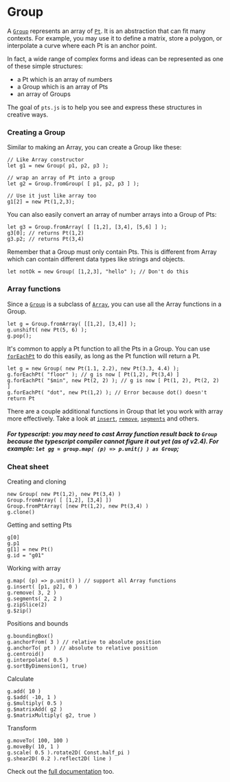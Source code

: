 # Group

A [`Group`](#pt-group) represents an array of [`Pt`](#pt-pt). It is an abstraction that can fit many contexts. For example, you may use it to define a matrix, store a polygon, or interpolate a curve where each Pt is an anchor point.

In fact, a wide range of complex forms and ideas can be represented as one of these simple structures:
- a Pt which is an array of numbers
- a Group which is an array of Pts
- an array of Groups

The goal of `pts.js` is to help you see and express these structures in creative ways.

### Creating a Group

Similar to making an Array, you can create a Group like these:

```
// Like Array constructor
let g1 = new Group( p1, p2, p3 );

// wrap an array of Pt into a group
let g2 = Group.fromGroup( [ p1, p2, p3 ] ); 

// Use it just like array too
g1[2] = new Pt(1,2,3);
```

You can also easily convert an array of number arrays into a Group of Pts:
```
let g3 = Group.fromArray( [ [1,2], [3,4], [5,6] ] );
g3[0]; // returns Pt(1,2)
g3.p2; // returns Pt(3,4)
```

Remember that a Group must only contain Pts. This is different from Array which can contain different data types like strings and objects.

```
let notOk = new Group( [1,2,3], "hello" ); // Don't do this
```

### Array functions
Since a [`Group`](#pt-group) is a subclass of [`Array`](https://developer.mozilla.org/en-US/docs/Web/JavaScript/Reference/Global_Objects/Array), you can use all the Array functions in a Group. 

```
let g = Group.fromArray( [[1,2], [3,4]] );
g.unshift( new Pt(5, 6) );
g.pop();
```

It's common to apply a Pt function to all the Pts in a Group. You can use [`forEachPt`](#pt-group) to do this easily, as long as the Pt function will return a Pt.

```
let g = new Group( new Pt(1.1, 2.2), new Pt(3.3, 4.4) );
g.forEachPt( "floor" ); // g is now [ Pt(1,2), Pt(3,4) ]
g.forEachPt( "$min", new Pt(2, 2) ); // g is now [ Pt(1, 2), Pt(2, 2) ]
g.forEachPt( "dot", new Pt(1,2) ); // Error because dot() doesn't return Pt
```

There are a couple additional functions in Group that let you work with array more effectively. Take a look at [`insert`](#pt-group), [`remove`](#pt-group), [`segments`](#pt-group) and others.


##### For typescript: you may need to cast Array function result back to `Group` because the typescript compiler cannot figure it out yet (as of v2.4). For example: `let gg = group.map( (p) => p.unit() ) as Group`;

### Cheat sheet
Creating and cloning
```
new Group( new Pt(1,2), new Pt(3,4) )
Group.fromArray( [ [1,2], [3,4] ])
Group.fromPtArray( [new Pt(1,2), new Pt(3,4) )
g.clone()
```

Getting and setting Pts 
```
g[0]
g.p1
g[1] = new Pt()
g.id = "g01"
```

Working with array
```
g.map( (p) => p.unit() ) // support all Array functions
g.insert( [p1, p2], 0 )
g.remove( 3, 2 )
g.segments( 2, 2 )
g.zipSlice(2)
g.$zip()
```

Positions and bounds
```
g.boundingBox()
g.anchorFrom( 3 ) // relative to absolute position
g.anchorTo( pt ) // absolute to relative position
g.centroid()
g.interpolate( 0.5 )
g.sortByDimension(1, true)
```

Calculate
```
g.add( 10 )
g.$add( -10, 1 )
g.$multiply( 0.5 )
g.$matrixAdd( g2 )
g.$matrixMultiply( g2, true )
```

Transform
```
g.moveTo( 100, 100 )
g.moveBy( 10, 1 )
g.scale( 0.5 ).rotate2D( Const.half_pi )
g.shear2D( 0.2 ).reflect2D( line )
```

Check out the [full documentation](../docs/classes/_pt_.group.html) too.